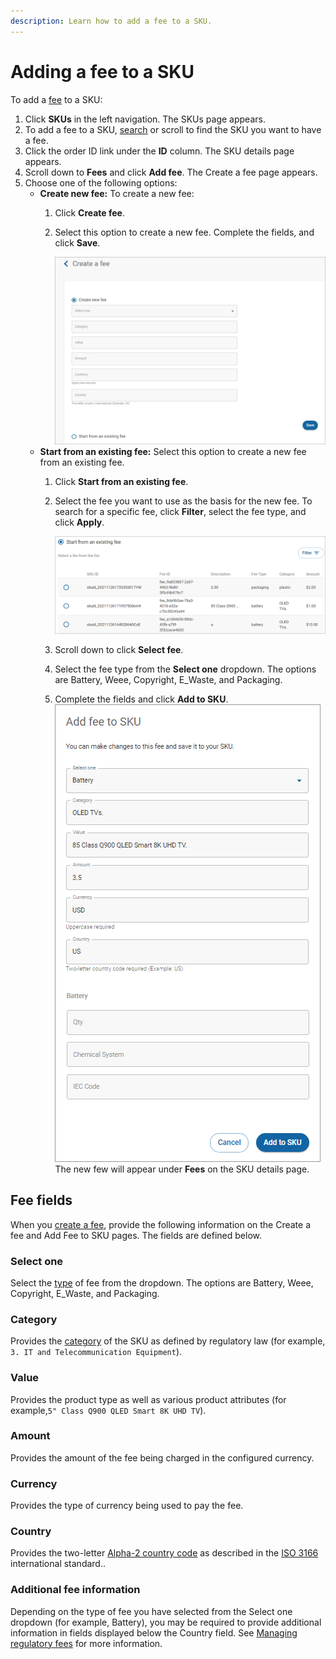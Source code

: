 ```yaml
---
description: Learn how to add a fee to a SKU.
---
```


# Adding a fee to a SKU

To add a [fee](../../../../product-management/regulatory-fees/) to a SKU:

1. Click **SKUs** in the left navigation. The SKUs page appears.
2. To add a fee to a SKU, [search](searching-for-skus.md) or scroll to find the SKU you want to have a fee.
3. Click the order ID link under the **ID** column. The SKU details page appears.
4. Scroll down to **Fees** and click **Add fee**. The Create a fee page appears.
5. Choose one of the following options:
   * **Create new fee:** To create a new fee:
     1. Click **Create fee**.
     2.  Select this option to create a new fee. Complete the fields, and click **Save**.

         <img src="../../../../.gitbook/assets/CreateNewFee.png" alt="" data-size="original">
   * **Start from an existing fee:** Select this option to create a new fee from an existing fee.
     1. Click **Start from an existing fee**.
     2.  Select the fee you want to use as the basis for the new fee. To search for a specific fee, click **Filter**, select the fee type, and click **Apply**.

         <img src="../../../../.gitbook/assets/Start-from-an-existing-fee.png" alt="" data-size="original">
     3. Scroll down to click **Select fee**.
     4. Select the fee type from the **Select one** dropdown. The options are Battery, Weee, Copyright, E\_Waste, and Packaging.
     5. Complete the fields and click **Add to SKU**.\
        ![](<../../../../.gitbook/assets/image (5).png>)\
        The new few will appear under **Fees** on the SKU details page.

## Fee fields

When you [create a fee](../../../../product-management/regulatory-fees/managing-regulatory-fees.md), provide the following information on the Create a fee and Add Fee to SKU pages. The fields are defined below.

### Select one

Select the [type](../../../../product-management/regulatory-fees/managing-regulatory-fees.md#type) of fee from the dropdown. The options are Battery, Weee, Copyright, E\_Waste, and Packaging.

### Category

Provides the [category](../../../../product-management/regulatory-fees/managing-regulatory-fees.md#category) of the SKU as defined by regulatory law (for example, `3. IT and Telecommunication Equipment`).

### Value

Provides the product type as well as various product attributes (for example,`5" Class Q900 QLED Smart 8K UHD TV`).

### Amount

Provides the amount of the fee being charged in the configured currency.&#x20;

### Currency

Provides the type of currency being used to pay the fee.

### Country

Provides the two-letter [Alpha-2 country code](https://www.iban.com/country-codes) as described in the [ISO 3166](https://www.iso.org/iso-3166-country-codes.html) international standard..

### Additional fee information

Depending on the type of fee you have selected from the Select one dropdown (for example, Battery), you may be required to provide additional information in fields displayed below the Country field. See [Managing regulatory fees](../../../../product-management/regulatory-fees/managing-regulatory-fees.md) for more information.
